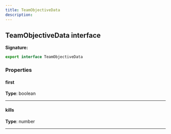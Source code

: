 ```yaml
---
title: TeamObjectiveData
description: 
---
```


## TeamObjectiveData interface



**Signature:**

```ts
export interface TeamObjectiveData 
```

### Properties

#### first



**Type**: boolean

---

#### kills



**Type**: number

---

